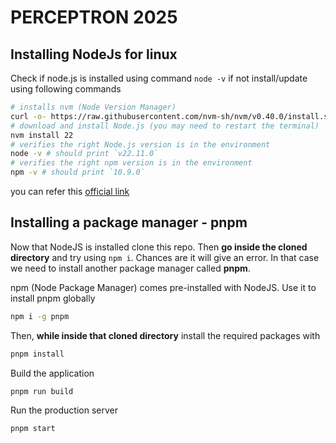 # PERCEPTRON 2025

## Installing NodeJs for linux

Check if node.js is installed using command `node -v` if not install/update using following commands

```bash
# installs nvm (Node Version Manager)
curl -o- https://raw.githubusercontent.com/nvm-sh/nvm/v0.40.0/install.sh | bash
# download and install Node.js (you may need to restart the terminal)
nvm install 22
# verifies the right Node.js version is in the environment
node -v # should print `v22.11.0`
# verifies the right npm version is in the environment
npm -v # should print `10.9.0`
```

you can refer this [official link](https://nodejs.org/en/download/package-manager)

## Installing a package manager - pnpm

Now that NodeJS is installed clone this repo. Then **go inside the cloned directory** and try using `npm i`. Chances are it will give an error. In that case we need to install another package manager called **pnpm**.

npm (Node Package Manager) comes pre-installed with NodeJS. Use it to install pnpm globally

```bash
npm i -g pnpm
```

Then, **while inside that cloned directory** install the required packages with

```bash
pnpm install
```

Build the application

```bash
pnpm run build
```

Run the production server

```bash
pnpm start
```
